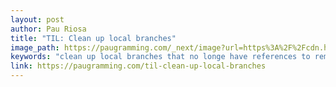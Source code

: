 ```yaml
---
layout: post
author: Pau Riosa
title: "TIL: Clean up local branches"
image_path: https://paugramming.com/_next/image?url=https%3A%2F%2Fcdn.hashnode.com%2Fres%2Fhashnode%2Fimage%2Funsplash%2F__ZMnefoI3k%2Fupload%2Fv1647434905564%2Fjq75wyek0.jpeg%3Fw%3D1600%26h%3D840%26fit%3Dcrop%26crop%3Dentropy%26auto%3Dcompress%2Cformat%26format%3Dwebp&w=3840&q=75
keywords: "clean up local branches that no longe have references to remote repository"
link: https://paugramming.com/til-clean-up-local-branches
---
```

